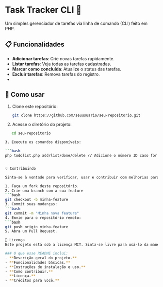 # Task Tracker CLI 📝

Um simples gerenciador de tarefas via linha de comando (CLI) feito em PHP.

## 📋 Funcionalidades

- **Adicionar tarefas**: Crie novas tarefas rapidamente.
- **Listar tarefas**: Veja todas as tarefas cadastradas.
- **Marcar como concluída**: Atualize o status das tarefas.
- **Excluir tarefas**: Remova tarefas do registro.
- 
## 🚀 Como usar

1. Clone este repositório:
   ```bash
   git clone https://github.com/seuusuario/seu-repositorio.git
   
2. Acesse o diretório do projeto:
```bash
   cd seu-repositorio

3. Execute os comandos disponíveis:

```bash
php todolist.php add/list/done/delete // Adicione o número ID caso for alterar alguma tarefa exemplo: php todolist.php done 1


💡 Contribuindo

Sinta-se à vontade para verificar, usar e contribuir com melhorias para este projeto! Para contribuir:

1. Faça um fork deste repositório.
2. Crie uma branch com a sua feature
```bash
git checkout -b minha-feature
3. Commit suas mudanças:
```bash
git commit -m "Minha nova feature"
4. Envie para o repositório remoto:
```bash
git push origin minha-feature
5. Abra um Pull Request.

📄 Licença
Este projeto está sob a licença MIT. Sinta-se livre para usá-lo da maneira que desejar.

### O que esse README inclui:
- **Descrição geral do projeto.**
- **Funcionalidades básicas.**
- **Instruções de instalação e uso.**
- **Como contribuir.**
- **Licença.**
- **Créditos para você.**
